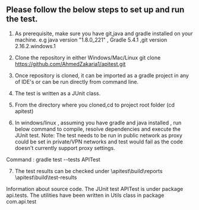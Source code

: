 ## Please follow the below steps to set up and run the test.

1. As prerequisite, make sure you have git,java and gradle installed on your machine. e.g java version "1.8.0_221" , Gradle 5.4.1 ,git version 2.16.2.windows.1

2. Clone the repository in either Windows/Mac/Linux 
git clone https://github.com/AhmedZakaria1/apitest.git

3. Once repository is cloned, it can be imported as a gradle project in any of IDE's or can be run directly from command line.

4. The test is written as a JUnit class.

5. From the directory where you cloned,cd to project root folder  (cd apitest)

6. In windows/linux , assuming you have gradle and java installed , run below command to compile, resolve dependencies and execute the JUnit test. Note: The test needs to be run in public network as proxy could be set in private/VPN networks and test would fail as the code doesn't currently support proxy settings. 

Command : gradle test --tests APITest

7. The test results can be checked under 
<clonedDir>\apitest\build\reports
<clonedDir>\apitest\build\test-results

Information about source code.
The JUnit test APITest is under package api.tests.
The utilities have been written in Utils class in package com.api.test

